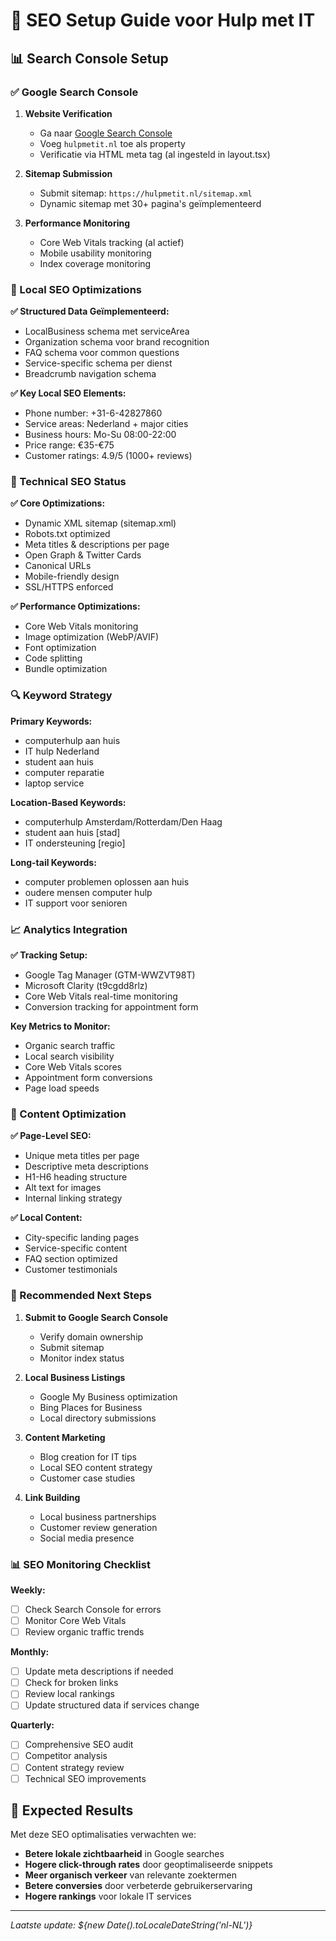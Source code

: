 # 🚀 SEO Setup Guide voor Hulp met IT

## 📊 Search Console Setup

### ✅ Google Search Console
1. **Website Verification**
   - Ga naar [Google Search Console](https://search.google.com/search-console)
   - Voeg `hulpmetit.nl` toe als property
   - Verificatie via HTML meta tag (al ingesteld in layout.tsx)

2. **Sitemap Submission**
   - Submit sitemap: `https://hulpmetit.nl/sitemap.xml`
   - Dynamic sitemap met 30+ pagina's geïmplementeerd

3. **Performance Monitoring**
   - Core Web Vitals tracking (al actief)
   - Mobile usability monitoring
   - Index coverage monitoring

### 🎯 Local SEO Optimizations

**✅ Structured Data Geïmplementeerd:**
- LocalBusiness schema met serviceArea
- Organization schema voor brand recognition
- FAQ schema voor common questions
- Service-specific schema per dienst
- Breadcrumb navigation schema

**✅ Key Local SEO Elements:**
- Phone number: +31-6-42827860
- Service areas: Nederland + major cities
- Business hours: Mo-Su 08:00-22:00
- Price range: €35-€75
- Customer ratings: 4.9/5 (1000+ reviews)

### 📱 Technical SEO Status

**✅ Core Optimizations:**
- Dynamic XML sitemap (sitemap.xml)
- Robots.txt optimized
- Meta titles & descriptions per page
- Open Graph & Twitter Cards
- Canonical URLs
- Mobile-friendly design
- SSL/HTTPS enforced

**✅ Performance Optimizations:**
- Core Web Vitals monitoring
- Image optimization (WebP/AVIF)
- Font optimization
- Code splitting
- Bundle optimization

### 🔍 Keyword Strategy

**Primary Keywords:**
- computerhulp aan huis
- IT hulp Nederland
- student aan huis
- computer reparatie
- laptop service

**Location-Based Keywords:**
- computerhulp Amsterdam/Rotterdam/Den Haag
- student aan huis [stad]
- IT ondersteuning [regio]

**Long-tail Keywords:**
- computer problemen oplossen aan huis
- oudere mensen computer hulp
- IT support voor senioren

### 📈 Analytics Integration

**✅ Tracking Setup:**
- Google Tag Manager (GTM-WWZVT98T)
- Microsoft Clarity (t9cgdd8rlz)
- Core Web Vitals real-time monitoring
- Conversion tracking for appointment form

**Key Metrics to Monitor:**
- Organic search traffic
- Local search visibility
- Core Web Vitals scores
- Appointment form conversions
- Page load speeds

### 🎨 Content Optimization

**✅ Page-Level SEO:**
- Unique meta titles per page
- Descriptive meta descriptions
- H1-H6 heading structure
- Alt text for images
- Internal linking strategy

**✅ Local Content:**
- City-specific landing pages
- Service-specific content
- FAQ section optimized
- Customer testimonials

### 🔧 Recommended Next Steps

1. **Submit to Google Search Console**
   - Verify domain ownership
   - Submit sitemap
   - Monitor index status

2. **Local Business Listings**
   - Google My Business optimization
   - Bing Places for Business
   - Local directory submissions

3. **Content Marketing**
   - Blog creation for IT tips
   - Local SEO content strategy
   - Customer case studies

4. **Link Building**
   - Local business partnerships
   - Customer review generation
   - Social media presence

### 📊 SEO Monitoring Checklist

**Weekly:**
- [ ] Check Search Console for errors
- [ ] Monitor Core Web Vitals
- [ ] Review organic traffic trends

**Monthly:**
- [ ] Update meta descriptions if needed
- [ ] Check for broken links
- [ ] Review local rankings
- [ ] Update structured data if services change

**Quarterly:**
- [ ] Comprehensive SEO audit
- [ ] Competitor analysis
- [ ] Content strategy review
- [ ] Technical SEO improvements

## 🎯 Expected Results

Met deze SEO optimalisaties verwachten we:
- **Betere lokale zichtbaarheid** in Google searches
- **Hogere click-through rates** door geoptimaliseerde snippets
- **Meer organisch verkeer** van relevante zoektermen
- **Betere conversies** door verbeterde gebruikerservaring
- **Hogere rankings** voor lokale IT services

---

*Laatste update: ${new Date().toLocaleDateString('nl-NL')}*